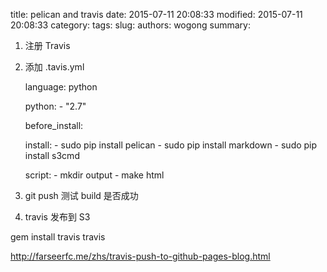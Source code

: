 title: pelican and travis
date: 2015-07-11 20:08:33
modified: 2015-07-11 20:08:33
category: 
tags: 
slug: 
authors: wogong
summary: 


1. 注册 Travis

2. 添加 .tavis.yml

    language: python
    
    python:
        - "2.7"
    
    before_install:
    
    install:
        - sudo pip install pelican
        - sudo pip install markdown
        - sudo pip install s3cmd
    
    script:
        - mkdir output
        - make html   

3. git push 测试 build 是否成功


4. travis 发布到 S3

gem install travis
travis

http://farseerfc.me/zhs/travis-push-to-github-pages-blog.html

